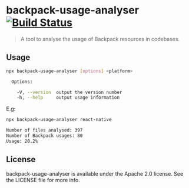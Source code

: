 # backpack-usage-analyser [![Build Status](https://travis-ci.org/Skyscanner/backpack-usage-analyser.svg?branch=master)](https://travis-ci.org/Skyscanner/backpack-usage-analyser)

> A tool to analyse the usage of Backpack resources in codebases.

## Usage

```sh
npx backpack-usage-analyser [options] <platform>

  Options:

    -V, --version  output the version number
    -h, --help     output usage information
```

E.g:

```sh
npx backpack-usage-analyser react-native

Number of files analysed: 397
Number of Backpack usages: 80
Usage: 20.2%
```

## License

backpack-usage-analyser is available under the Apache 2.0 license. See the LICENSE file for more info.
